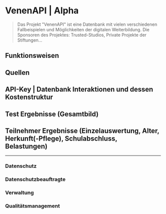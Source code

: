 # VenenAPI | Alpha

> Das Projekt "VenenAPI" ist eine Datenbank mit vielen verschiedenen Fallbeispielen und Möglichkeiten der digitalen Weiterbildung. Die Sponsoren des Projektes: Trusted-Studios, Private Projekte der Stiftungen...

## Funktionsweisen

## Quellen

## API-Key | Datenbank Interaktionen und dessen Kostenstruktur

## Test Ergebnisse (Gesamtbild)

## Teilnehmer Ergebnisse (Einzelauswertung, Alter, Herkunft(-Pflege), Schulabschluss, Belastungen)

---

### Datenschutz

### Datenschutzbeauftragte

### Verwaltung

### Qualitätsmanagement
